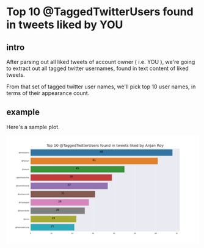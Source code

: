 # Top 10 **@TaggedTwitterUsers** found in tweets liked by YOU

## intro

After parsing out all liked tweets of account owner ( i.e. YOU ), we're going to extract out all tagged twitter usernames, found in text content of liked tweets. 

From that set of tagged twitter user names, we'll pick top 10 user names, in terms of their appearance count.

## example

Here's a sample plot.

![top10TaggedTwitterUsersFoundInTweetsLikedByAnjan_Roy](../plots/top10TaggedTwitterUsersFoundInTweetsLikedByAnjan_Roy.png)
